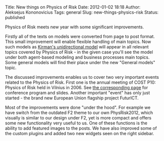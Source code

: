 Title: New things on Physics of Risk
Date: 2012-01-02 18:18
Author: Aleksejus Kononovicius
Tags: general
Slug: new-things-physics-risk
Status: published

Physics of Risk meets new year with some significant improvements.

Firstly all of the texts on models were converted from page to post
format. This small improvement will enable flexible handling of main
topics. Now such models as [Kirman's unidirectional
model]({filename}/articles/2011/unidirectional-kirman-model.md)
will appear in all relevant topics covered by Physics of Risk - in the
given case you'll see the model under both agent-based modeling and
business processes main topics. Some general models will find their
place under the new "General models" topic.
<!--more-->

The discussed improvements enables us to cover two very important events
related to the Physics of Risk. First one is the annual meeting of COST
P10: Physics of Risk held in Vilnius in 2006. See [the corresponding
page](/vilnius-2006-cost-p10 "COST P10 Vilnius 2006")
for conference program and slides. Another important "event" has only
just started - the brand new European Union flagship project
FuturICT.

Most of the improvements were done "under the hood". For example we have
switch from the outdated F2 theme to our own PhysRisk2012, which
visually is similar to our design under F2, yet is more compact and
offers some new functionality very useful to us. One of these functions
is the ability to add featured images to the posts. We have also
improved some of the custom plugins and added two new widgets seen on
the right sidebar.

